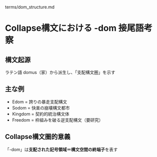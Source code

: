 terms/dom_structure.md

# Collapse構文における -dom 接尾語考察

## 構文起源
ラテン語 domus（家）から派生し、「支配構文圏」を示す

## 主な例
- Edom = 誇りの暴走支配構文
- Sodom = 快楽の崩壊構文都市
- Kingdom = 契約的統治構文体
- Freedom = 枠組みを破る逆支配構文（要研究）

## Collapse構文圏的意義
「-dom」は**支配された記号領域＝構文空間の終端子**を表す
